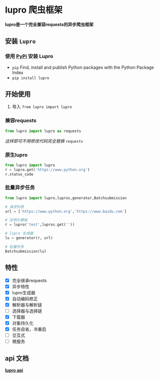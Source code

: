 # lupro 爬虫框架

**lupro是一个完全兼容requests的异步爬虫框架**

## 安装 `Lupro`

### 使用 [PyPi](https://pypi.org/) 安装 Lupro

* `pip` Find, install and publish Python packages with the Python Package Index
* `pip install lupro`

## 开始使用

1. 导入 `from lupro import lupro`

### 兼容requests

```python
from lupro import lupro as requests
```

_这样即可不用修改代码完全替换_ `requests`

### 原生lupro

```python
from lupro import lupro
r = lupro.get('https://www.python.org')
r.status_code
```

### 批量异步任务

```python
from lupro import lupro,lupros,generator,Batchsubmission

# 请求列表
url = ['https://www.python.org','https://www.baidu.com']

# 实例化模板
r = lupro('test',lupros.get(''))

# lupro 生成器
lu = generator(r, url)

# 批量任务
Batchsubmission(lu)
```

## 特性

* [X] 完全继承requests
* [X] 异步特性
* [X] lupro生成器
* [X] 自动编码修正
* [X] 解析器与解析链
* [ ] 选择器与选择链
* [X] 下载器
* [X] 对象持久化
* [X] 任务自省，冷重启
* [ ] 交互式
* [ ] 微服务

## api 文档

[**lupro api** ](https://luxuncang.github.io/lupro/)
